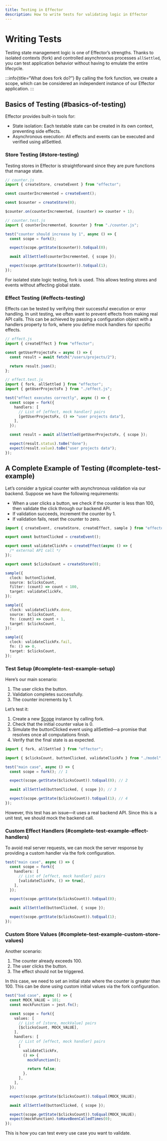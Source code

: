 ```yaml
---
title: Testing in Effector
description: How to write tests for validating logic in Effector
---
```


# Writing Tests

Testing state management logic is one of Effector’s strengths. Thanks to isolated contexts (fork) and controlled asynchronous processes `allSettled`, you can test application behavior without having to emulate the entire lifecycle.

:::info{title=“What does fork do?”}
By calling the fork function, we create a scope, which can be considered an independent instance of our Effector application.
:::

## Basics of Testing (#basics-of-testing)

Effector provides built-in tools for:

- State isolation: Each testable state can be created in its own context, preventing side effects.
- Asynchronous execution: All effects and events can be executed and verified using allSettled.

### Store Testing (#store-testing)

Testing stores in Effector is straightforward since they are pure functions that manage state.

```ts
// counter.js
import { createStore, createEvent } from "effector";

const counterIncremented = createEvent();

const $counter = createStore(0);

$counter.on(counterIncremented, (counter) => counter + 1);
```

```ts
// counter.test.js
import { counterIncremented, $counter } from "./counter.js";

test("counter should increase by 1", async () => {
  const scope = fork();

  expect(scope.getState($counter)).toEqual(0);

  await allSettled(counterIncremented, { scope });

  expect(scope.getState($counter)).toEqual(1);
});
```

For isolated state logic testing, fork is used. This allows testing stores and events without affecting global state.

### Effect Testing (#effects-testing)

Effects can be tested by verifying their successful execution or error handling. In unit testing, we often want to prevent effects from making real API calls. This can be achieved by passing a configuration object with a handlers property to fork, where you define mock handlers for specific effects.

```ts
// effect.js
import { createEffect } from "effector";

const getUserProjectsFx = async () => {
  const result = await fetch("/users/projects/2");

  return result.json();
};

// effect.test.js
import { fork, allSettled } from "effector";
import { getUserProjectsFx } from "./effect.js";

test("effect executes correctly", async () => {
  const scope = fork({
    handlers: [
      // List of [effect, mock handler] pairs
      [getUserProjectsFx, () => "user projects data"],
    ],
  });

  const result = await allSettled(getUserProjectsFx, { scope });

  expect(result.status).toBe("done");
  expect(result.value).toBe("user projects data");
});
```

## A Complete Example of Testing (#complete-test-example)

Let’s consider a typical counter with asynchronous validation via our backend. Suppose we have the following requirements:

- When a user clicks a button, we check if the counter is less than 100, then validate the click through our backend API.
- If validation succeeds, increment the counter by 1.
- If validation fails, reset the counter to zero.

```ts
import { createEvent, createStore, createEffect, sample } from "effector";

export const buttonClicked = createEvent();

export const validateClickFx = createEffect(async () => {
  /* external API call */
});

export const $clicksCount = createStore(0);

sample({
  clock: buttonClicked,
  source: $clicksCount,
  filter: (count) => count < 100,
  target: validateClickFx,
});

sample({
  clock: validateClickFx.done,
  source: $clicksCount,
  fn: (count) => count + 1,
  target: $clicksCount,
});

sample({
  clock: validateClickFx.fail,
  fn: () => 0,
  target: $clicksCount,
});
```

### Test Setup (#complete-test-example-setup)

Here’s our main scenario:

1. The user clicks the button.
2. Validation completes successfully.
3. The counter increments by 1.

Let’s test it:

1. Create a new [Scope](/en/api/effector/Scope) instance by calling fork.
2. Check that the initial counter value is 0.
3. Simulate the buttonClicked event using allSettled—a promise that resolves once all computations finish.
4. Verify that the final state is as expected.

```ts
import { fork, allSettled } from "effector";

import { $clicksCount, buttonClicked, validateClickFx } from "./model";

test("main case", async () => {
  const scope = fork(); // 1

  expect(scope.getState($clicksCount)).toEqual(0); // 2

  await allSettled(buttonClicked, { scope }); // 3

  expect(scope.getState($clicksCount)).toEqual(1); // 4
});
```

However, this test has an issue—it uses a real backend API. Since this is a unit test, we should mock the backend call.

### Custom Effect Handlers (#complete-test-example-effect-handlers)

To avoid real server requests, we can mock the server response by providing a custom handler via the fork configuration.

```ts
test("main case", async () => {
  const scope = fork({
    handlers: [
      // List of [effect, mock handler] pairs
      [validateClickFx, () => true],
    ],
  });

  expect(scope.getState($clicksCount)).toEqual(0);

  await allSettled(buttonClicked, { scope });

  expect(scope.getState($clicksCount)).toEqual(1);
});
```

### Custom Store Values (#complete-test-example-custom-store-values)

Another scenario:

1. The counter already exceeds 100.
2. The user clicks the button.
3. The effect should not be triggered.

In this case, we need to set an initial state where the counter is greater than 100. This can be done using custom initial values via the fork configuration.

```ts
test("bad case", async () => {
  const MOCK_VALUE = 101;
  const mockFunction = jest.fn();

  const scope = fork({
    values: [
      // List of [store, mockValue] pairs
      [$clicksCount, MOCK_VALUE],
    ],
    handlers: [
      // List of [effect, mock handler] pairs
      [
        validateClickFx,
        () => {
          mockFunction();

          return false;
        },
      ],
    ],
  });

  expect(scope.getState($clicksCount)).toEqual(MOCK_VALUE);

  await allSettled(buttonClicked, { scope });

  expect(scope.getState($clicksCount)).toEqual(MOCK_VALUE);
  expect(mockFunction).toHaveBeenCalledTimes(0);
});
```

This is how you can test every use case you want to validate.
